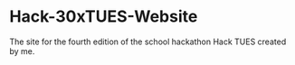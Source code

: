 # Hack-30xTUES-Website
The site for the fourth edition of the school hackathon Hack TUES created by me.
